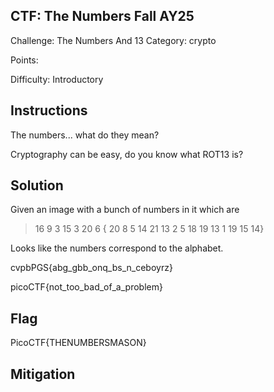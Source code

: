 ## CTF: The Numbers Fall AY25
Challenge: The Numbers
And 13
Category:  crypto

Points:

Difficulty: Introductory

## Instructions

The numbers... what do they mean?

Cryptography can be easy, do you know what ROT13 is?

## Solution
Given an image with a bunch of numbers in it which are

> 16 9 3 15 3 20 6 { 20 8 5 14 21 13 2 5 18 19 13 1 19 15 14}  

Looks like the numbers correspond to the alphabet.

cvpbPGS{abg_gbb_onq_bs_n_ceboyrz}

picoCTF{not_too_bad_of_a_problem}

## Flag
PicoCTF{THENUMBERSMASON}

## Mitigation

